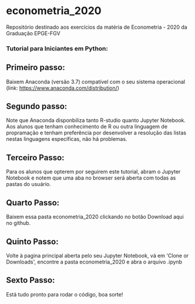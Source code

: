 # econometria_2020
Repositório destinado aos exercícios da matéria de Econometria - 2020 da Graduação EPGE-FGV

### Tutorial para Iniciantes em Python: 

## Primeiro passo: 
Baixem Anaconda (versão 3.7) compatível com o seu sistema operacional (link: https://www.anaconda.com/distribution/)

## Segundo passo: 
Note que Anaconda disponbiliza tanto R-studio quanto Jupyter Notebook. Aos alunos que tenham conhecimento de R ou outra linguagem de propramação
e tenham preferência por desenvolver a resolução das listas nestas linguagens específicas, não há problemas. 

## Terceiro Passo:
Para os alunos que opterem por seguirem este tutorial, abram o Jupyter Notebook e notem que uma aba no browser será 
aberta com todas as pastas do usuário. 

## Quarto Passo:
Baixem essa pasta econometria_2020 clickando no botão Download aqui no github. 

## Quinto Passo:
Volte à pagina principal aberta pelo seu Jupyter Notebook, vá em 'Clone or Downloads', encontre a pasta econometria_2020 e abra o arquivo .ipynb 

## Sexto Passo: 
Está tudo pronto para rodar o código, boa sorte! 
